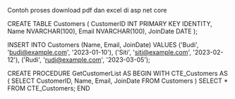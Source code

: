Contoh proses download pdf dan excel di asp net core


<!-- ddl -->
CREATE TABLE Customers (
    CustomerID INT PRIMARY KEY IDENTITY,
    Name NVARCHAR(100),
    Email NVARCHAR(100),
    JoinDate DATE
);

<!-- dml -->
INSERT INTO Customers (Name, Email, JoinDate) VALUES
('Budi', 'budi@example.com', '2023-01-10'),
('Siti', 'siti@example.com', '2023-02-12'),
('Rudi', 'rudi@example.com', '2023-03-05');


<!-- stored procedure to get all data from table customers -->
CREATE PROCEDURE GetCustomerList
AS
BEGIN
    WITH CTE_Customers AS (
        SELECT 
            CustomerID,
            Name,
            Email,
            JoinDate
        FROM Customers
    )
    SELECT * FROM CTE_Customers;
END
